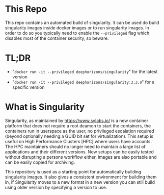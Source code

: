 # This Repo
This repo contains an automated build of singularity. It can be used do build singularity images inside docker images or to run singularity images. In order to do so you typically need to enable the `--privileged` flag which disables most of the container security, so beware.



# TL;DR

* "`docker run -it --privileged deephorizons/singularity`" for the latest version
* "`docker run -it --privileged deephorizons/singularity:3.3.0`" for a specific version



# What is Singularity
Singularity, as maintained by https://www.sylabs.io/ is a new container platform that does not require a root deamon to start the containers, the containers run in userspace as the user, no privileged escalation required (beyond optionally needing a GUID bit set for virtualization). This setup is useful on High Performance Clusters [HPC] where users have accounts. The HPC maintainers should no longer need to maintain a large list of applications and their different versions. New setups can be easily tested without disrupting a persons workflow either, images are also portable and can be easily copied for archiving.

This repository is used as a starting point for automatically building singularity images. It also gives a consistent environment for building them in, if Singularity moves to a new format in a new version you can still build using older version by specifying a version to use.

